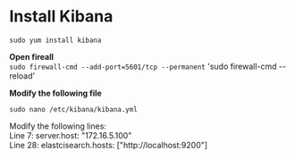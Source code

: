 # Install Kibana  

`sudo yum install kibana`  

**Open fireall**  
`sudo firewall-cmd --add-port=5601/tcp --permanent`
'sudo firewall-cmd --reload'   

**Modify the following file**  

`sudo nano /etc/kibana/kibana.yml`  

Modify the following lines:  
Line 7:  server.host: "172.16.5.100"  
Line 28:  elastcisearch.hosts: ["http://localhost:9200"]  
